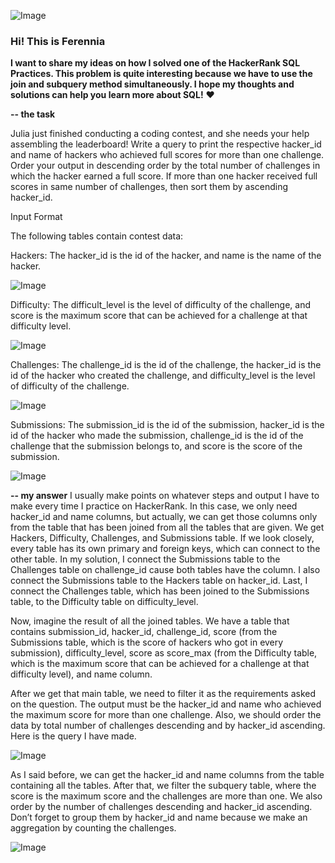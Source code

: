 ![Image](https://github.com/user-attachments/assets/c34dfb21-6cf4-448e-ab00-9e6ae33fdebf)

### Hi! This is Ferennia

**I want to share my ideas on how I solved one of the HackerRank SQL Practices. This problem is quite interesting because we have to use the join and subquery method simultaneously. I hope my thoughts and solutions can help you learn more about SQL!** ❤

**-- the task**

Julia just finished conducting a coding contest, and she needs your help assembling the leaderboard! Write a query to print the respective hacker_id and name of hackers who achieved full scores for more than one challenge. Order your output in descending order by the total number of challenges in which the hacker earned a full score. If more than one hacker received full scores in same number of challenges, then sort them by ascending hacker_id.

Input Format

The following tables contain contest data:

Hackers: The hacker_id is the id of the hacker, and name is the name of the hacker.

![Image](https://github.com/user-attachments/assets/86670ea4-d2e9-42d4-aa28-1005552f6ee2)

Difficulty: The difficult_level is the level of difficulty of the challenge, and score is the maximum score that can be achieved for a challenge at that difficulty level.

![Image](https://github.com/user-attachments/assets/4cb02416-de98-4a88-bf10-17808b473290)

Challenges: The challenge_id is the id of the challenge, the hacker_id is the id of the hacker who created the challenge, and difficulty_level is the level of difficulty of the challenge.

![Image](https://github.com/user-attachments/assets/eb29974b-084b-40c6-88cc-b08408eee64c)

Submissions: The submission_id is the id of the submission, hacker_id is the id of the hacker who made the submission, challenge_id is the id of the challenge that the submission belongs to, and score is the score of the submission.

![Image](https://github.com/user-attachments/assets/546ceebd-2e0b-488a-8951-af5ce92be849)

**-- my answer**
I usually make points on whatever steps and output I have to make every time I practice on HackerRank. In this case, we only need hacker_id and name columns, but actually, we can get those columns only from the table that has been joined from all the tables that are given. We get Hackers, Difficulty, Challenges, and Submissions table. If we look closely, every table has its own primary and foreign keys, which can connect to the other table. In my solution, I connect the Submissions table to the Challenges table on challenge_id cause both tables have the column. I also connect the Submissions table to the Hackers table on hacker_id. Last, I connect the Challenges table, which has been joined to the Submissions table, to the Difficulty table on difficulty_level.

Now, imagine the result of all the joined tables. We have a table that contains submission_id, hacker_id, challenge_id, score (from the Submissions table, which is the score of hackers who got in every submission), difficulty_level, score as score_max (from the Difficulty table, which is the maximum score that can be achieved for a challenge at that difficulty level), and name column.

After we get that main table, we need to filter it as the requirements asked on the question. The output must be the hacker_id and name who achieved the maximum score for more than one challenge. Also, we should order the data by total number of challenges descending and by hacker_id ascending. Here is the query I have made.

![Image](https://github.com/user-attachments/assets/92b5671c-a287-4983-b35f-7275ecaef6ff)

As I said before, we can get the hacker_id and name columns from the table containing all the tables. After that, we filter the subquery table, where the score is the maximum score and the challenges are more than one. We also order by the number of challenges descending and hacker_id ascending. Don’t forget to group them by hacker_id and name because we make an aggregation by counting the challenges.


![Image](https://github.com/user-attachments/assets/646ed16d-ae9c-40f5-a2e4-5d2f5cc8be83)
